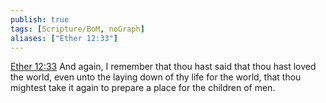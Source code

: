 ```yaml
---
publish: true
tags: [Scripture/BoM, noGraph]
aliases: ["Ether 12:33"]
---
```

[Ether 12:33](https://churchofjesuschrist.org/study/scriptures/bofm/ether/12?lang=eng&id=p33#p33) And again, I remember that thou hast said that thou hast loved the world, even unto the laying down of thy life for the world, that thou mightest take it again to prepare a place for the children of men.
